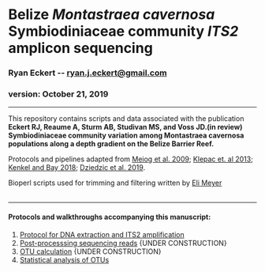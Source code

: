 Belize *Montastraea cavernosa* Symbiodiniaceae community *ITS2* amplicon sequencing
==========================================

### Ryan Eckert -- <ryan.j.eckert@gmail.com>

### version: October 21, 2019

------------------------------------------------------------------------

This repository contains scripts and data associated with the
publication **Eckert RJ, Reaume A, Sturm AB, Studivan MS, and Voss
JD.(in review) Symbiodiniaceae community variation among Montastraea
cavernosa populations along a depth gradient on the Belize Barrier
Reef.**

Protocols and pipelines adapted from [Meiog et al.
2009](https://doi.org/10.1111/j.1755-0998.2008.02222.x); [Klepac et. al
2013](https://doi.org/10.3354/meps11369); [Kenkel and Bay
2018](https://doi.org/10.7717/peerj.6047); [Dziedzic et al.
2019](https://doi.org/https://doi.org/10.1111/mec.15081).

Bioperl scripts used for trimming and filtering written by [Eli
Meyer](https://github.com/Eli-Meyer/ASV_utilities) <br><br>

------------------------------------------------------------------------

#### Protocols and walkthroughs accompanying this manuscript:

1.  [Protocol for DNA extraction and ITS2
    amplification](https://ryaneckert.github.io/Belize_Mcav_Symbiodiniaceae_ITS2/lab_protocol)
2.  [Post-processsing sequencing
    reads](https://ryaneckert.github.io/Belize_Mcav_Symbiodiniaceae_ITS2/seq_processing)
    {UNDER CONSTRUCTION}
3.  [OTU
    calculation](https://ryaneckert.github.io/Belize_Mcav_Symbiodiniaceae_ITS2/otu_calculation)
    {UNDER CONSTRUCTION}
4.  [Statistical analysis of
    OTUs](https://ryaneckert.github.io/Belize_Mcav_Symbiodiniaceae_ITS2/stats)

